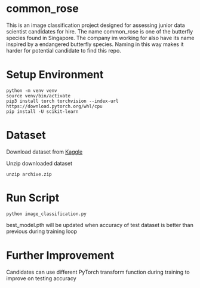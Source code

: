 # common_rose
This is an image classification project designed for assessing junior data scientist candidates for hire.
The name common_rose is one of the butterfly species found in Singapore. The company im working for also have its name inspired by a endangered butterfly species. Naming in this way makes it harder for potential candidate to find this repo.

# Setup Environment
``` shell
python -m venv venv
source venv/bin/activate
pip3 install torch torchvision --index-url https://download.pytorch.org/whl/cpu
pip install -U scikit-learn
```

# Dataset
Download dataset from [Kaggle](https://www.kaggle.com/datasets/gpreda/chinese-mnist/download?datasetVersionNumber=7)

Unzip downloaded dataset
``` shell
unzip archive.zip
```

# Run Script
``` shell
python image_classification.py
```
best_model.pth will be updated when accuracy of test dataset is better than previous during training loop

# Further Improvement
Candidates can use different PyTorch transform function during training to improve on testing accuracy